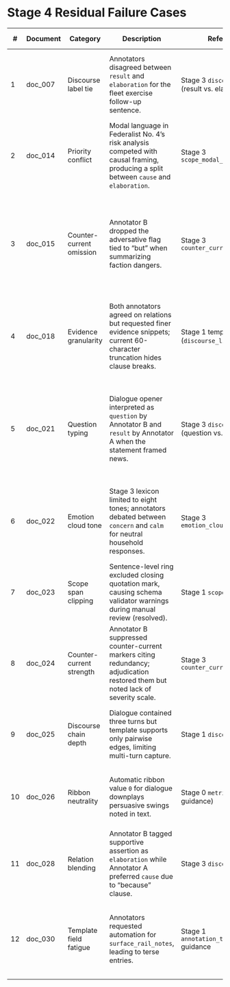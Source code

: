 # Stage 4 Residual Failure Cases

| # | Document | Category | Description | Referenced Rule | Stage 5 Action |
| --- | --- | --- | --- | --- | --- |
| 1 | doc_007 | Discourse label tie | Annotators disagreed between `result` and `elaboration` for the fleet exercise follow-up sentence. | Stage 3 `discourse_refinement.md` (result vs. elaboration triggers) | Add lexical cue table distinguishing performance consequences from descriptive add-ons. |
| 2 | doc_014 | Priority conflict | Modal language in Federalist No. 4’s risk analysis competed with causal framing, producing a split between `cause` and `elaboration`. | Stage 3 `scope_modal_tense_resolution.md` | Extend decision tree with mixed deontic-causal branch including worked example. |
| 3 | doc_015 | Counter-current omission | Annotator B dropped the adversative flag tied to “but” when summarizing faction dangers. | Stage 3 `counter_current_checks.md` | Add checklist reminder that adversative markers inside compound sentences must retain counter-current flags unless explicitly neutralized. |
| 4 | doc_018 | Evidence granularity | Both annotators agreed on relations but requested finer evidence snippets; current 60-character truncation hides clause breaks. | Stage 1 template (`discourse_links.evidence`) | Increase evidence guidance to include explicit clause quoting and cite scope ring IDs for traceability. |
| 5 | doc_021 | Question typing | Dialogue opener interpreted as `question` by Annotator B and `result` by Annotator A when the statement framed news. | Stage 3 `discourse_refinement.md` (question vs. transition) | Provide dialogue-specific primer clarifying when statements phrased as questions are still context-setting transitions. |
| 6 | doc_022 | Emotion cloud tone | Stage 3 lexicon limited to eight tones; annotators debated between `concern` and `calm` for neutral household responses. | Stage 3 `emotion_cloud_lexicon.md` | Introduce decision cues for defaulting to `calm` when hedging verbs appear without negative valence. |
| 7 | doc_023 | Scope span clipping | Sentence-level ring excluded closing quotation mark, causing schema validator warnings during manual review (resolved). | Stage 1 `scope_priority.md` | Document punctuation-inclusive spans in Stage 5 with explicit examples. |
| 8 | doc_024 | Counter-current strength | Annotator B suppressed counter-current markers citing redundancy; adjudication restored them but noted lack of severity scale. | Stage 3 `counter_current_checks.md` | Add severity tiering (soft vs. strong opposition) so annotators keep the flag while indicating strength. |
| 9 | doc_025 | Discourse chain depth | Dialogue contained three turns but template supports only pairwise edges, limiting multi-turn capture. | Stage 1 `discourse_inventory.md` | Draft Stage 5 extension allowing chained dialogue links with ordered IDs. |
| 10 | doc_026 | Ribbon neutrality | Automatic ribbon value `0` for dialogue downplays persuasive swings noted in text. | Stage 0 `metrics.md` (Ribbon axis guidance) | Clarify ribbon scaling for dialogue (e.g., neutral = 0, persuasion = ±1) with examples. |
| 11 | doc_028 | Relation blending | Annotator B tagged supportive assertion as `elaboration` while Annotator A preferred `cause` due to “because” clause. | Stage 3 `discourse_refinement.md` | Add example pair showing “because” dominance unless sentence lacks causal predicate. |
| 12 | doc_030 | Template field fatigue | Annotators requested automation for `surface_rail_notes`, leading to terse entries. | Stage 1 `annotation_template.jsonl` guidance | Build Stage 5 macro that imports rail notes from Stage 3 quickref and prompts for deviation summary. |
